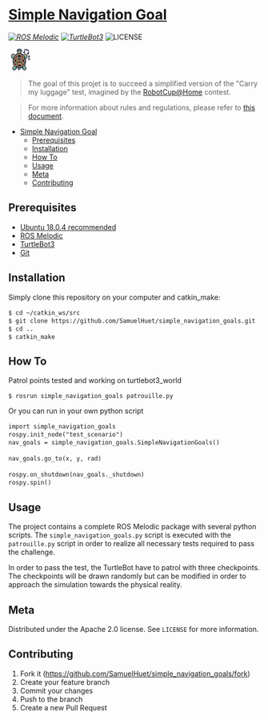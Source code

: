 # [Simple Navigation Goal](https://github.com/SamuelHuet/simple_navigation_goals)

_[![ROS Melodic](https://img.shields.io/badge/ROS-Melodic-red)](http://wiki.ros.org/melodic/Installation/Ubuntu)_ _[![TurtleBot3](https://img.shields.io/badge/TurtleBot-3-brightgreen)](http://emanual.robotis.com/docs/en/platform/turtlebot3/pc_setup/)_ ![LICENSE](https://img.shields.io/badge/LICENSE-Apache%202.0-informational)

![MelodicTurtle](https://raw.githubusercontent.com/ros/ros_tutorials/melodic-devel/turtlesim/images/melodic.png)

>The goal of this projet is to succeed a simplified version of the "Carry my luggage" test, imagined by the [RobotCup@Home](https://athome.robocup.org) contest.

>For more information about rules and regulations, please refer to [this document](https://robocupathome.github.io/RuleBook/rulebook/master.pdf).

- [Simple Navigation Goal](#simple-navigation-goal)
  - [Prerequisites](#prerequisites)
  - [Installation](#installation)
  - [How To](#how-to)
  - [Usage](#usage)
  - [Meta](#meta)
  - [Contributing](#contributing)

## Prerequisites

- [Ubuntu 18.0.4 recommended](https://ubuntu.com/download/desktop)
- [ROS Melodic](http://wiki.ros.org/melodic/Installation/Ubuntu)
- [TurtleBot3](http://emanual.robotis.com/docs/en/platform/turtlebot3/pc_setup/)
- [Git](https://git-scm.com/)

## Installation

Simply clone this repository on your computer and catkin_make:
```
$ cd ~/catkin_ws/src
$ git clone https://github.com/SamuelHuet/simple_navigation_goals.git
$ cd ..
$ catkin_make
```

## How To

Patrol points tested and working on turtlebot3_world
```
$ rosrun simple_navigation_goals patrouille.py
```
Or you can run in your own python script
```
import simple_navigation_goals
rospy.init_node("test_scenario")
nav_goals = simple_navigation_goals.SimpleNavigationGoals()

nav_goals.go_to(x, y, rad)

rospy.on_shutdown(nav_goals._shutdown)
rospy.spin()
```
## Usage

The project contains a complete ROS Melodic package with several python scripts. The ``simple_navigation_goals.py`` script is executed with the ``patrouille.py`` script in order to realize all necessary tests required to pass the challenge.

In order to pass the test, the TurtleBot have to patrol with three checkpoints. The checkpoints will be drawn randomly but can be modified in order to approach the simulation towards the physical reality.

## Meta

Distributed under the Apache 2.0 license. See ``LICENSE`` for more information.

## Contributing

1. Fork it (<https://github.com/SamuelHuet/simple_navigation_goals/fork>)
2. Create your feature branch
3. Commit your changes
4. Push to the branch
5. Create a new Pull Request
